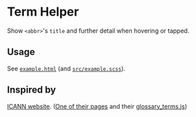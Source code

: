 # Term Helper

Show `<abbr>`'s `title` and further detail when hovering or tapped.

## Usage

See [`example.html`](example.html) (and [`src/example.scss`](src/example.scss)).

## Inspired by

[ICANN website](https://www.icann.org/). ([One of their pages](https://www.icann.org/resources/pages/new-rirs-criteria-2012-02-25-en) and their [glossary_terms.js](https://www.icann.org/glossary_terms.js))
